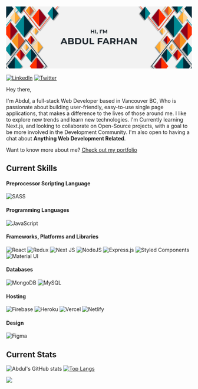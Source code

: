 [![Abdul's GitHub Banner](./assets/GithubBanner.png)](https://abdulfarhan.com)

[![LinkedIn](https://img.shields.io/badge/abdul_farhan-%230077B5.svg?style=for-the-badge&logo=linkedin&logoColor=white)](https://www.linkedin.com/in/abdul-farhan/)
[![Twitter](https://img.shields.io/badge/-@F__Abdul-%231DA1F2.svg?style=for-the-badge&logo=Twitter&logoColor=white)](https://twitter.com/F__Abdul)

Hey there,

I'm Abdul, a full-stack Web Developer based in Vancouver BC, Who is passionate about building user-friendly, easy-to-use single page applications, that makes a difference to the lives of those around me. I like to explore new trends and learn new technologies. I'm Currently learning Next.js, and looking to collaborate on Open-Source projects, with a goal to be more involved in the Development Community. I'm also open to having a chat about **Anything Web Development Related**.

Want to know more about me? [Check out my portfolio](https://www.abdulfarhan.com)

## Current Skills

#### Preprocessor Scripting Language

![SASS](https://img.shields.io/badge/SASS-hotpink.svg?style=for-the-badge&logo=SASS&logoColor=white)

#### Programming Languages

![JavaScript](https://img.shields.io/badge/javascript-%23323330.svg?style=for-the-badge&logo=javascript&logoColor=%23F7DF1E)

#### Frameworks, Platforms and Libraries

![React](https://img.shields.io/badge/react-%2320232a.svg?style=for-the-badge&logo=react&logoColor=%2361DAFB)
![Redux](https://img.shields.io/badge/redux-%23593d88.svg?style=for-the-badge&logo=redux&logoColor=white)
![Next JS](https://img.shields.io/badge/Next-black?style=for-the-badge&logo=next.js&logoColor=white)
![NodeJS](https://img.shields.io/badge/node.js-6DA55F?style=for-the-badge&logo=node.js&logoColor=white)
![Express.js](https://img.shields.io/badge/express.js-%23404d59.svg?style=for-the-badge&logo=express&logoColor=%2361DAFB)
![Styled Components](https://img.shields.io/badge/styled--components-DB7093?style=for-the-badge&logo=styled-components&logoColor=white)
![Material UI](https://img.shields.io/badge/materialui-%230081CB.svg?style=for-the-badge&logo=material-ui&logoColor=white)

#### Databases

![MongoDB](https://img.shields.io/badge/MongoDB-%234ea94b.svg?style=for-the-badge&logo=mongodb&logoColor=white)
![MySQL](https://img.shields.io/badge/mysql-%2300f.svg?style=for-the-badge&logo=mysql&logoColor=white)

#### Hosting

![Firebase](https://img.shields.io/badge/firebase-%23039BE5.svg?style=for-the-badge&logo=firebase)
![Heroku](https://img.shields.io/badge/heroku-%23430098.svg?style=for-the-badge&logo=heroku&logoColor=white)
![Vercel](https://img.shields.io/badge/vercel-%23000000.svg?style=for-the-badge&logo=vercel&logoColor=white)
![Netlify](https://img.shields.io/badge/netlify-%23000000.svg?style=for-the-badge&logo=netlify&logoColor=#00C7B7)

#### Design

![Figma](https://img.shields.io/badge/figma-%23F24E1E.svg?style=for-the-badge&logo=figma&logoColor=white)

## Current Stats

![Abdul's GitHub stats](https://github-readme-stats.vercel.app/api?username=fabdul88&show_icons=true&theme=city_lights)
[![Top Langs](https://github-readme-stats.vercel.app/api/top-langs/?username=fabdul88&layout=compact&theme=city_lights)](https://github.com/fabdul88/github-readme-stats)

![](https://komarev.com/ghpvc/?username=fabdul88&style=flat-square)
